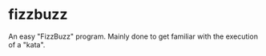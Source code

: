 # fizzbuzz

An easy "FizzBuzz" program. Mainly done to get familiar with the execution of a "kata".
